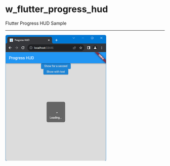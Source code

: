 # w_flutter_progress_hud

Flutter Progress HUD Sample
<HR>
<img src="https://github.com/VedatBiner/flutter-codes/blob/master/widgets_templates/w056_flutter_progress_hud/screen_shots/img-01.png" height="400em"/>
